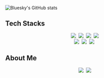 
![Bluesky's GitHub stats](https://github-readme-stats.vercel.app/api?username=Cobluesky&show_icons=true&theme=radical)
<h2>Tech Stacks</h2>
<p align="center">
  <img src="https://img.shields.io/badge/Java-007396?style=flat-square&logo=Java&logoColor=white"/></a>&nbsp 
  <img src="https://img.shields.io/badge/Javascript-ffb13b?style=flat-square&logo=javascript&logoColor=white"/></a>&nbsp 
  <img src="https://img.shields.io/badge/css-1572B6?style=flat-square&logo=css3&logoColor=white"/></a>&nbsp 
  <img src="https://img.shields.io/badge/html5-E34F26?style=flat-square&logo=html5&logoColor=white"/></a>
  <br>
  <img src="https://img.shields.io/badge/SpringBoot-6DB33F?style=flat-square&logo=Spring&logoColor=white"/></a>&nbsp 
  <img src="https://img.shields.io/badge/Mysql-E6B91E?style=flat-square&logo=MySql&logoColor=white"/></a>&nbsp 
  <img src="https://img.shields.io/badge/aws-333664?style=flat-square&logo=amazon-aws&logoColor=white"/></a>&nbsp 
</p>

<h2>About Me</h2>
<p align="center">
  <a href="https://velog.io/@gimlet"><img src="https://img.shields.io/badge/Blog-11B48A?style=flat-\square&logo=Vimeo&logoColor=white&link=https://velog.io/@gimlet"/></a>&nbsp
  <a href="mailto:habuhamo900@gmail.com"><img src="https://img.shields.io/badge/Gmail-d14836?style=flat-square&logo=Gmail&logoColor=white&link=habuhamo900@gmail.com"/></a>
</p>
<br>

